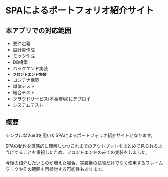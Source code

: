 # SPAによるポートフォリオ紹介サイト

## 本アプリでの対応範囲
- 要件定義
- 設計書作成
- モック作成
- DB構築
- バックエンド実装
- **`フロントエンド実装`**
- コンテナ構築
- 単体テスト
- 結合テスト
- クラウドサービス(本番環境)にデプロイ
- システムテスト

## 概要
シンプルなVue3を用いたSPAによるポートフォリオ紹介サイトとなります。

SPAの動作を直感的に理解しつつこれまでのアウトプットをまとめて見られるようにすることを重視したため、フロントエンドのみでの実装をしました。

今後の紹介したいものが増えた場合、実装量の拡張だけでなく使用するフレームワークやその範囲を再検討する可能性もあります。